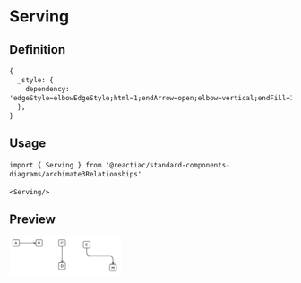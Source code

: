 # Serving

## Definition

```
{
  _style: { 
    dependency: 'edgeStyle=elbowEdgeStyle;html=1;endArrow=open;elbow=vertical;endFill=1;',
  },
}
```

## Usage

```
import { Serving } from '@reactiac/standard-components-diagrams/archimate3Relationships'

<Serving/>
```

## Preview

<img src="./serving.png" width="200"/>
